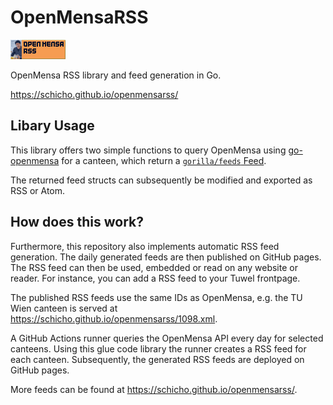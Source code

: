 # OpenMensaRSS

![OpenMensaRSS Logo](rss/omrss.gif)

OpenMensa RSS library and feed generation in Go.

https://schicho.github.io/openmensarss/

## Libary Usage

This library offers two simple functions to query OpenMensa using [go-openmensa](https://github.com/j0hax/go-openmensa) for a canteen, which return a [`gorilla/feeds` Feed](https://github.com/gorilla/feeds).

The returned feed structs can subsequently be modified and exported as RSS or Atom.

## How does this work?

Furthermore, this repository also implements automatic RSS feed generation. The daily generated feeds are then published on GitHub pages.
The RSS feed can then be used, embedded or read on any website or reader. For instance, you can add a RSS feed to your Tuwel frontpage.

The published RSS feeds use the same IDs as OpenMensa, e.g. the TU Wien canteen is served at https://schicho.github.io/openmensarss/1098.xml.

A GitHub Actions runner queries the OpenMensa API every day for selected canteens.
Using this glue code library the runner creates a RSS feed for each canteen.
Subsequently, the generated RSS feeds are deployed on GitHub pages.

More feeds can be found at https://schicho.github.io/openmensarss/.
